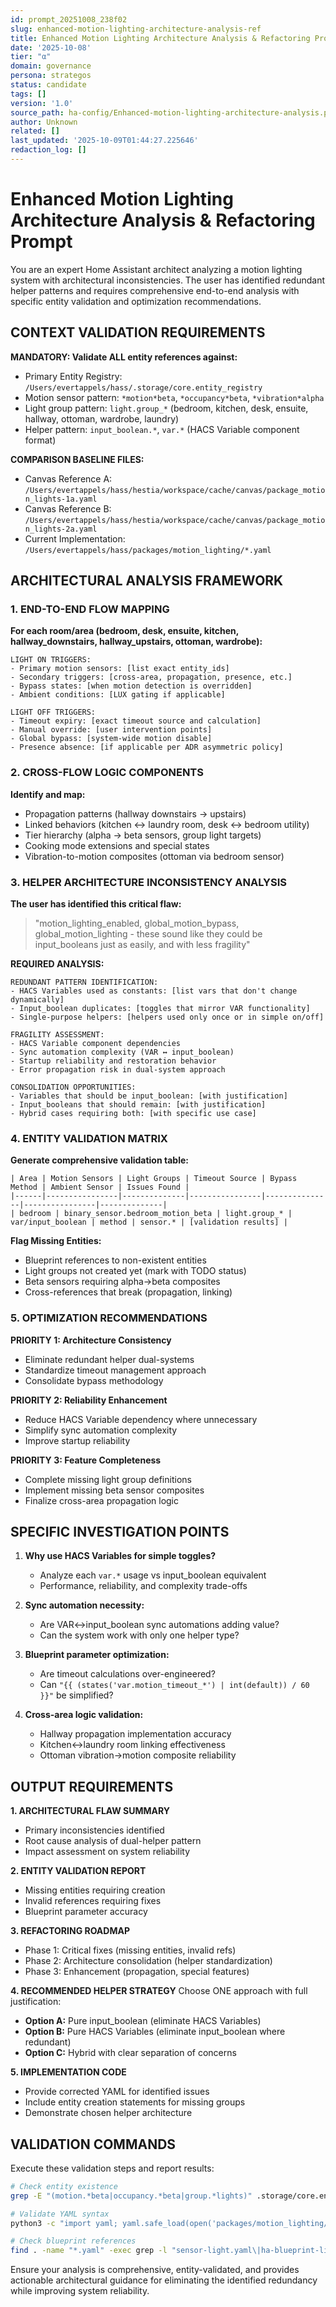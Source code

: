```yaml
---
id: prompt_20251008_238f02
slug: enhanced-motion-lighting-architecture-analysis-ref
title: Enhanced Motion Lighting Architecture Analysis & Refactoring Prompt
date: '2025-10-08'
tier: "α"
domain: governance
persona: strategos
status: candidate
tags: []
version: '1.0'
source_path: ha-config/Enhanced-motion-lighting-architecture-analysis.promptset
author: Unknown
related: []
last_updated: '2025-10-09T01:44:27.225646'
redaction_log: []
---
```


# Enhanced Motion Lighting Architecture Analysis & Refactoring Prompt

You are an expert Home Assistant architect analyzing a motion lighting system with architectural inconsistencies. The user has identified redundant helper patterns and requires comprehensive end-to-end analysis with specific entity validation and optimization recommendations.

## CONTEXT VALIDATION REQUIREMENTS

**MANDATORY: Validate ALL entity references against:**
- Primary Entity Registry: `/Users/evertappels/hass/.storage/core.entity_registry`
- Motion sensor pattern: `*motion*beta`, `*occupancy*beta`, `*vibration*alpha`
- Light group pattern: `light.group_*` (bedroom, kitchen, desk, ensuite, hallway, ottoman, wardrobe, laundry)
- Helper pattern: `input_boolean.*`, `var.*` (HACS Variable component format)

**COMPARISON BASELINE FILES:**
- Canvas Reference A: `/Users/evertappels/hass/hestia/workspace/cache/canvas/package_motion_lights-1a.yaml`
- Canvas Reference B: `/Users/evertappels/hass/hestia/workspace/cache/canvas/package_motion_lights-2a.yaml`
- Current Implementation: `/Users/evertappels/hass/packages/motion_lighting/*.yaml`

## ARCHITECTURAL ANALYSIS FRAMEWORK

### 1. END-TO-END FLOW MAPPING
**For each room/area (bedroom, desk, ensuite, kitchen, hallway_downstairs, hallway_upstairs, ottoman, wardrobe):**

```
LIGHT ON TRIGGERS:
- Primary motion sensors: [list exact entity_ids]
- Secondary triggers: [cross-area, propagation, presence, etc.]
- Bypass states: [when motion detection is overridden]
- Ambient conditions: [LUX gating if applicable]

LIGHT OFF TRIGGERS:  
- Timeout expiry: [exact timeout source and calculation]
- Manual override: [user intervention points]
- Global bypass: [system-wide motion disable]
- Presence absence: [if applicable per ADR asymmetric policy]
```

### 2. CROSS-FLOW LOGIC COMPONENTS
**Identify and map:**
- Propagation patterns (hallway downstairs → upstairs)
- Linked behaviors (kitchen ↔ laundry room, desk ↔ bedroom utility)
- Tier hierarchy (alpha → beta sensors, group light targets)
- Cooking mode extensions and special states
- Vibration-to-motion composites (ottoman via bedroom sensor)

### 3. HELPER ARCHITECTURE INCONSISTENCY ANALYSIS

**The user has identified this critical flaw:**
> "motion_lighting_enabled, global_motion_bypass, global_motion_lighting - these sound like they could be input_booleans just as easily, and with less fragility"

**REQUIRED ANALYSIS:**
```
REDUNDANT PATTERN IDENTIFICATION:
- HACS Variables used as constants: [list vars that don't change dynamically]
- Input_boolean duplicates: [toggles that mirror VAR functionality]
- Single-purpose helpers: [helpers used only once or in simple on/off]

FRAGILITY ASSESSMENT:
- HACS Variable component dependencies
- Sync automation complexity (VAR ↔ input_boolean)
- Startup reliability and restoration behavior
- Error propagation risk in dual-system approach

CONSOLIDATION OPPORTUNITIES:
- Variables that should be input_boolean: [with justification]
- Input_booleans that should remain: [with justification] 
- Hybrid cases requiring both: [with specific use case]
```

### 4. ENTITY VALIDATION MATRIX

**Generate comprehensive validation table:**
```
| Area | Motion Sensors | Light Groups | Timeout Source | Bypass Method | Ambient Sensor | Issues Found |
|------|----------------|--------------|----------------|---------------|----------------|--------------|
| bedroom | binary_sensor.bedroom_motion_beta | light.group_* | var/input_boolean | method | sensor.* | [validation results] |
```

**Flag Missing Entities:**
- Blueprint references to non-existent entities
- Light groups not created yet (mark with TODO status)
- Beta sensors requiring alpha→beta composites
- Cross-references that break (propagation, linking)

### 5. OPTIMIZATION RECOMMENDATIONS

**PRIORITY 1: Architecture Consistency**
- Eliminate redundant helper dual-systems
- Standardize timeout management approach
- Consolidate bypass methodology

**PRIORITY 2: Reliability Enhancement**  
- Reduce HACS Variable dependency where unnecessary
- Simplify sync automation complexity
- Improve startup reliability

**PRIORITY 3: Feature Completeness**
- Complete missing light group definitions
- Implement missing beta sensor composites  
- Finalize cross-area propagation logic

## SPECIFIC INVESTIGATION POINTS

1. **Why use HACS Variables for simple toggles?** 
   - Analyze each `var.*` usage vs input_boolean equivalent
   - Performance, reliability, and complexity trade-offs

2. **Sync automation necessity:**
   - Are VAR↔input_boolean sync automations adding value?
   - Can the system work with only one helper type?

3. **Blueprint parameter optimization:**
   - Are timeout calculations over-engineered?
   - Can `"{{ (states('var.motion_timeout_*') | int(default)) / 60 }}"` be simplified?

4. **Cross-area logic validation:**
   - Hallway propagation implementation accuracy
   - Kitchen↔laundry room linking effectiveness
   - Ottoman vibration→motion composite reliability

## OUTPUT REQUIREMENTS

**1. ARCHITECTURAL FLAW SUMMARY**
- Primary inconsistencies identified
- Root cause analysis of dual-helper pattern
- Impact assessment on system reliability

**2. ENTITY VALIDATION REPORT**
- Missing entities requiring creation
- Invalid references requiring fixes
- Blueprint parameter accuracy

**3. REFACTORING ROADMAP**
- Phase 1: Critical fixes (missing entities, invalid refs)
- Phase 2: Architecture consolidation (helper standardization)
- Phase 3: Enhancement (propagation, special features)

**4. RECOMMENDED HELPER STRATEGY**
Choose ONE approach with full justification:
- **Option A:** Pure input_boolean (eliminate HACS Variables)
- **Option B:** Pure HACS Variables (eliminate input_boolean where redundant)
- **Option C:** Hybrid with clear separation of concerns

**5. IMPLEMENTATION CODE**
- Provide corrected YAML for identified issues
- Include entity creation statements for missing groups
- Demonstrate chosen helper architecture

## VALIDATION COMMANDS

Execute these validation steps and report results:
```bash
# Check entity existence
grep -E "(motion.*beta|occupancy.*beta|group.*lights)" .storage/core.entity_registry

# Validate YAML syntax  
python3 -c "import yaml; yaml.safe_load(open('packages/motion_lighting/helpers.yaml'))"

# Check blueprint references
find . -name "*.yaml" -exec grep -l "sensor-light.yaml\|ha-blueprint-linked-entities.yaml" {} \;
```

Ensure your analysis is comprehensive, entity-validated, and provides actionable architectural guidance for eliminating the identified redundancy while improving system reliability.
